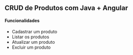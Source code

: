<h2>CRUD de Produtos com Java + Angular</h2>

<h4>Funcionalidades</h4>

<ul>
  <li>Cadastrar um produto</li>
  <li>Listar os produtos</li>
  <li>Atualizar um produto</li>
  <li>Excluir um produto</li>
</ul>  

